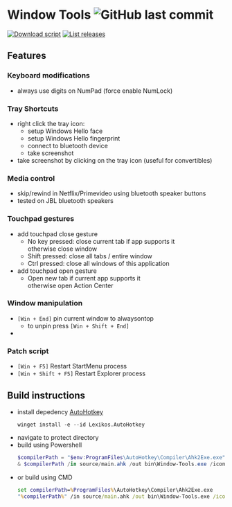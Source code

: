 # **Window Tools** ![GitHub last commit](https://img.shields.io/github/last-commit/yetenol/window-tools?color=white)

[![Download script](https://img.shields.io/github/downloads/yetenol/Window-Tools/total.svg)](https://github.com/yetenol/Window-Tools/releases/latest/download/Window-Tools.exe)
[![List releases](https://img.shields.io/github/release/yetenol/Window-Tools.svg)](https://github.com/yetenol/Window-Tools/releases)

## Features
### Keyboard modifications
- always use digits on NumPad (force enable NumLock)
### Tray Shortcuts
- right click the tray icon:
    - setup Windows Hello face
    - setup Windows Hello fingerprint
    - connect to bluetooth device
    - take screenshot
- take screenshot by clicking on the tray icon (useful for convertibles)
### Media control
- skip/rewind in Netflix/Primevideo using bluetooth speaker buttons
- tested on JBL bluetooth speakers
### Touchpad gestures
- add touchpad close gesture
    - No key pressed: close current tab if app supports it <br> otherwise close window
    - Shift pressed: close all tabs / entire window
    - Ctrl pressed: close all windows of this application
- add touchpad open gesture
    - Open new tab if current app supports it <br> otherwise open Action Center
### Window manipulation
- `[Win + End]` pin current window to alwaysontop
    - to unpin press `[Win + Shift + End]`
- 
### Patch script
- `[Win + F5]` Restart StartMenu process
- `[Win + Shift + F5]` Restart Explorer process

## Build instructions
- install depedency [AutoHotkey](https://www.autohotkey.com/download/ahk-install.exe)
    ```
    winget install -e --id Lexikos.AutoHotkey
    ```
- navigate to protect directory
- build using Powershell
    ```powershell
    $compilerPath = "$env:ProgramFiles\AutoHotkey\Compiler\Ahk2Exe.exe"
    & $compilerPath /in source/main.ahk /out bin\Window-Tools.exe /icon resources\ScreenSketch.ico
    ```
- or build using CMD
    ```cmd
    set compilerPath=%ProgramFiles%\AutoHotkey\Compiler\Ahk2Exe.exe
    "%compilerPath%" /in source/main.ahk /out bin\Window-Tools.exe /icon resources\ScreenSketch.ico
    ```